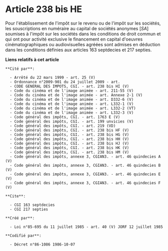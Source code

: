 # Article 238 bis HE

Pour l'établissement de l'impôt sur le revenu ou de l'impôt sur les sociétés, les souscriptions en numéraire au capital de
sociétés anonymes [*SA*] soumises à l'impôt sur les sociétés dans les conditions de droit commun et qui ont pour activité
exclusive le financement en capital d'oeuvres cinématographiques ou audiovisuelles agréées sont admises en déduction dans les
conditions définies aux articles 163 septdecies et 217 septies.

**Liens relatifs à cet article**

	**Cité par**:

	  - Arrêté du 22 mars 1999 - art. 25 (V)
	  - Ordonnance n°2009-901 du 24 juillet 2009 - art.
	  - CODE GENERAL DES IMPOTS, CGI. - art. 238 bis HI (V)
	  - Code du cinéma et de l'image animée - art. 211-55 (V)
	  - Code du cinéma et de l'image animée - art. Annexe 2-1 (V)
	  - Code du cinéma et de l'image animée - art. D332-6 (V)
	  - Code du cinéma et de l'image animée - art. L332-1 (V)
	  - Code du cinéma et de l'image animée - art. L332-2 (VT)
	  - Code du cinéma et de l'image animée - art. L332-3 (V)
	  - Code général des impôts, CGI. - art. 1763 E (V)
	  - Code général des impôts, CGI. - art. 199 unvicies (V)
	  - Code général des impôts, CGI. - art. 219 (VD)
	  - Code général des impôts, CGI. - art. 238 bis HF (V)
	  - Code général des impôts, CGI. - art. 238 bis HG (V)
	  - Code général des impôts, CGI. - art. 238 bis HH (V)
	  - Code général des impôts, CGI. - art. 238 bis HJ (V)
	  - Code général des impôts, CGI. - art. 238 bis HK (V)
	  - Code général des impôts, CGI. - art. 238 bis HM (V)
	  - Code général des impôts, annexe 3, CGIAN3. - art. 46 quindecies A (V)
	  - Code général des impôts, annexe 3, CGIAN3. - art. 46 quindecies B (V)
	  - Code général des impôts, annexe 3, CGIAN3. - art. 46 quindecies E (V)
	  - Code général des impôts, annexe 3, CGIAN3. - art. 46 quindecies F (V)

	**Cite**:

	  - CGI 163 septdecies
	  - CGI 217 septies

	**Créé par**:

	  - Loi n°85-695 du 11 juillet 1985 - art. 40 (V) JORF 12 juillet 1985

	**Codifié par**:

	  - Décret n°86-1086 1986-10-07
